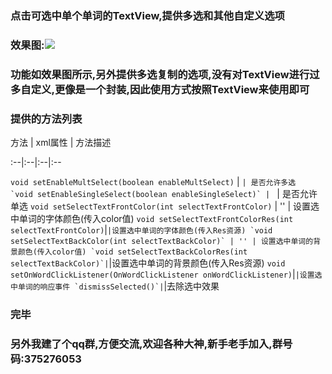 ### 点击可选中单个单词的TextView,提供多选和其他自定义选项
### 效果图:![](https://github.com/Brioal/SelectableTextViewProject/blob/master/art/2.gif)
### 功能如效果图所示,另外提供多选复制的选项,没有对TextView进行过多自定义,更像是一个封装,因此使用方式按照TextView来使用即可
### 提供的方法列表
方法 | xml属性 | 方法描述 

:--|:--|:--|:--

`void setEnableMultSelect(boolean enableMultSelect)` | ``| 是否允许多选 
`void setEnableSingleSelect(boolean enableSingleSelect)` | `` | 是否允许单选
`void setSelectTextFrontColor(int selectTextFrontColor)` | '' | 设置选中单词的字体颜色(传入color值)
`void setSelectTextFrontColorRes(int selectTextFrontColor)`|``|设置选中单词的字体颜色(传入Res资源)
`void setSelectTextBackColor(int selectTextBackColor)` | '' | 设置选中单词的背景颜色(传入color值)
`void setSelectTextBackColorRes(int selectTextBackColor)`|``|设置选中单词的背景颜色(传入Res资源)
`void setOnWordClickListener(OnWordClickListener onWordClickListener)`|``|设置选中单词的响应事件
`dismissSelected()`|``|去除选中效果

### 完毕
### 另外我建了个qq群,方便交流,欢迎各种大神,新手老手加入,群号码:375276053
